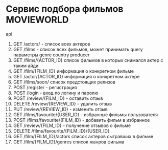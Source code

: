 # Сервис подбора фильмов MOVIEWORLD


api

1. GET /actors/ - список всех актеров 
2. GET /films - список всех фильмов, может принимать query параметры 
genre country  producer  
3. GET /films/{ACTOR_ID} список фильмов в которых снимался актер с таким айди 
4. GET /film/{FILM_ID} информация о конкретном фильме  
5. GET /actor/{ACTOR_ID} информация о конкретном актере 
6. GET /films/soon/ список предстоящих релизов 
7. POST /register - регистрация 
8. POST /login - вход по логину и паролю 
9. POST /review/{FILM_ID} - оставить отзыв
10. DELETE /review/{REVIEW_ID} - удалить отзыв  
11. PUT /review/{REVIEW_ID} - изменить отзыв
12. GET /films/favourite/{USER_ID} - избранные фильмы пользователя
13. POST /films/favourite/{FILM_ID} - добавить фильм в избранное
14. GET /review/{FILM_ID} - получение отзывов о фильме
15. DELETE /films/favourite/{FILM_ID}/{USER_ID}
16. GET /film/{FILM_ID}/actors список актеров сыгравших в фильме
17. GET /film/{FILM_ID}/genres список жанров фильма